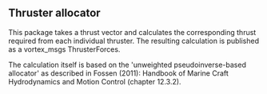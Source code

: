 ## Thruster allocator
This package takes a thrust vector and calculates the corresponding thrust required from each individual thruster.
The resulting calculation is published as a vortex_msgs ThrusterForces.

The calculation itself is based on the 'unweighted pseudoinverse-based allocator' as described in Fossen (2011): Handbook
of Marine Craft Hydrodynamics and Motion Control (chapter 12.3.2).

